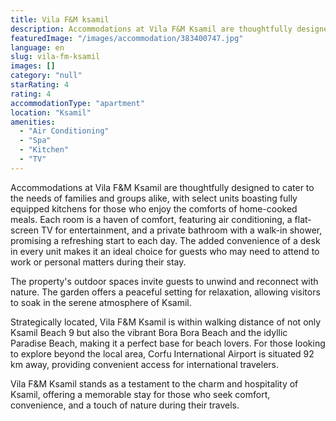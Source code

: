 ```yaml
---
title: Vila F&M ksamil
description: Accommodations at Vila F&M Ksamil are thoughtfully designed to cater to the needs of families and groups alike, with select units boasting fully equipped kitche
featuredImage: "/images/accommodation/383400747.jpg"
language: en
slug: vila-fm-ksamil
images: []
category: "null"
starRating: 4
rating: 4
accommodationType: "apartment"
location: "Ksamil"
amenities:
  - "Air Conditioning"
  - "Spa"
  - "Kitchen"
  - "TV"
---
```


Accommodations at Vila F&M Ksamil are thoughtfully designed to cater to the needs of families and groups alike, with select units boasting fully equipped kitchens for those who enjoy the comforts of home-cooked meals. Each room is a haven of comfort, featuring air conditioning, a flat-screen TV for entertainment, and a private bathroom with a walk-in shower, promising a refreshing start to each day. The added convenience of a desk in every unit makes it an ideal choice for guests who may need to attend to work or personal matters during their stay.

The property's outdoor spaces invite guests to unwind and reconnect with nature. The garden offers a peaceful setting for relaxation, allowing visitors to soak in the serene atmosphere of Ksamil.

Strategically located, Vila F&M Ksamil is within walking distance of not only Ksamil Beach 9 but also the vibrant Bora Bora Beach and the idyllic Paradise Beach, making it a perfect base for beach lovers. For those looking to explore beyond the local area, Corfu International Airport is situated 92 km away, providing convenient access for international travelers.

Vila F&M Ksamil stands as a testament to the charm and hospitality of Ksamil, offering a memorable stay for those who seek comfort, convenience, and a touch of nature during their travels.

